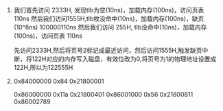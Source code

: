 1. 我们首先访问 2333H, 发现tlb为空(10ns)，加载内存(100ns)，访问页表 110ns
   然后我们访问1555H,tlb枚没命中(10ns)，加载内存(100ns)，缺页(10^8ns) 100000110ns
   然后我们访问 255H, tlb没命中(10ns)，加载内存(100ns)，访问页表 110ns

   先访问2333H,然后将页号2标记成最近访问，然后访问1555H,触发缺页中断，将122H对应的内存写入磁盘，有效位改为0,将页号为1的物理地址设置成122H,所以为122555H

2. 0x84000000  0x84 0x21800001

   0x86000000 0x11a 0x21800401
   0x86001000 0x56 0x21800811
   0x86002789